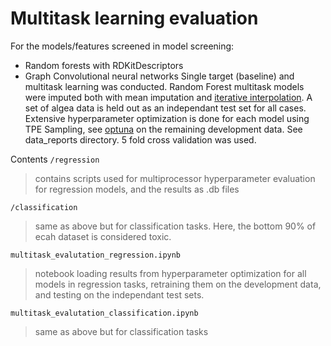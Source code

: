 # Multitask learning evaluation
For the models/features screened in model screening:
- Random forests with RDKitDescriptors
- Graph Convolutional neural networks
Single target (baseline) and multitask learning was conducted. Random Forest multitask models were imputed both with mean imputation and [iterative interpolation](https://scikit-learn.org/stable/modules/generated/sklearn.impute.IterativeImputer.html). A set of algea data is held out as an independant test set for all cases. Extensive hyperparameter optimization is done for each model using TPE Sampling, see [optuna](https://optuna.readthedocs.io/en/stable/reference/samplers.html) on the remaining development data. See data_reports directory. 5 fold cross validation was used.

Contents
`/regression`
> contains scripts used for multiprocessor hyperparameter evaluation for regression models, and the results as .db files

`/classification`
> same as above but for classification tasks. Here, the bottom 90% of ecah dataset is considered toxic.

`multitask_evalutation_regression.ipynb`
> notebook loading results from hyperparameter optimization for all models in regression tasks, retraining them on the development data, and testing on the independant test sets.


`multitask_evalutation_classification.ipynb`
> same as above but for classification tasks